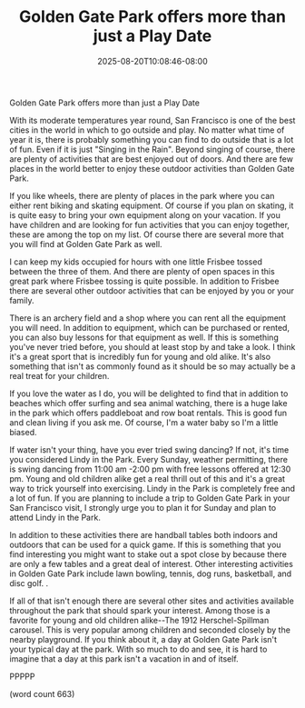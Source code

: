 ﻿---
title: "Golden Gate Park offers more than just a Play Date"
date: 2025-08-20T10:08:46-08:00
description: "SanFransisco Tips for Web Success"
featured_image: "/images/SanFransisco.jpg"
tags: ["SanFransisco"]
---

Golden Gate Park offers more than just a Play Date

With its moderate temperatures year round, San Francisco is one of the best cities in the world in which to go outside and play. No matter what time of year it is, there is probably something you can find to do outside that is a lot of fun. Even if it is just "Singing in the Rain". Beyond singing of course, there are plenty of activities that are best enjoyed out of doors. And there are few places in the world better to enjoy these outdoor activities than Golden Gate Park. 

If you like wheels, there are plenty of places in the park where you can either rent biking and skating equipment. Of course if you plan on skating, it is quite easy to bring your own equipment along on your vacation. If you have children and are looking for fun activities that you can enjoy together, these are among the top on my list. Of course there are several more that you will find at Golden Gate Park as well. 

I can keep my kids occupied for hours with one little Frisbee tossed between the three of them. And there are plenty of open spaces in this great park where Frisbee tossing is quite possible. In addition to Frisbee there are several other outdoor activities that can be enjoyed by you or your family. 

There is an archery field and a shop where you can rent all the equipment you will need. In addition to equipment, which can be purchased or rented, you can also buy lessons for that equipment as well. If this is something you've never tried before, you should at least stop by and take a look. I think it's a great sport that is incredibly fun for young and old alike. It's also something that isn't as commonly found as it should be so may actually be a real treat for your children. 

If you love the water as I do, you will be delighted to find that in addition to beaches which offer surfing and sea animal watching, there is a huge lake in the park which offers paddleboat and row boat rentals. This is good fun and clean living if you ask me. Of course, I'm a water baby so I'm a little biased. 

If water isn't your thing, have you ever tried swing dancing? If not, it's time you considered Lindy in the Park. Every Sunday, weather permitting, there is swing dancing from 11:00 am -2:00 pm with free lessons offered at 12:30 pm. Young and old children alike get a real thrill out of this and it's a great way to trick yourself into exercising. Lindy in the Park is completely free and a lot of fun. If you are planning to include a trip to Golden Gate Park in your San Francisco visit, I strongly urge you to plan it for Sunday and plan to attend Lindy in the Park.

In addition to these activities there are handball tables both indoors and outdoors that can be used for a quick game. If this is something that you find interesting you might want to stake out a spot close by because there are only a few tables and a great deal of interest. Other interesting activities in Golden Gate Park include lawn bowling, tennis, dog runs, basketball, and disc golf.  .

If all of that isn't enough there are several other sites and activities available throughout the park that should spark your interest. Among those is a favorite for young and old children alike--The 1912 Herschel-Spillman carousel. This is very popular among children and seconded closely by the nearby playground. If you think about it, a day at Golden Gate Park isn't your typical day at the park. With so much to do and see, it is hard to imagine that a day at this park isn't a vacation in and of itself. 

PPPPP

(word count 663)

